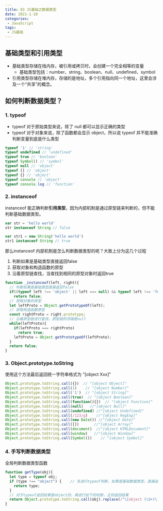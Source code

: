 ```yaml
---
title: 03 JS基础之数据类型
date: 2021-1-10
categories:
 - JavaScript
tags:
 - JS基础
---
```




## 基础类型和引用类型

+ 基础类型存储在栈内存，被引用或拷贝时，会创建一个完全相等的变量
  + 基础类型包括：number、string、boolean、null、undefined、symbol
+ 引用类型存储在堆内存，存储的是地址，多个引用指向同一个地址，这里会涉及一个“共享”的概念。



## 如何判断数据类型？

### 1. typeof

+ typeof 对于原始类型来说，除了 null 都可以显示正确的类型
+ typeof 对于对象来说，除了函数都会显示 object，所以说 typeof 并不能准确判断变量到底是什么类型

```js
typeof '1' // 'string'
typeof undefined // 'undefined'
typeof true // 'boolean'
typeof Symbol() // 'symbol'
typeof null // 'object'
typeof [] // 'object'
typeof {} // 'object'
typeof console // 'object'
typeof console.log // 'function'
```

### 2. instanceof

instanceof 能正确判断**引用类型**，因为内部机制是通过原型链来判断的，但不能判断基础数据类型。

```js
var str = 'hello world'
str instanceof String // false

var str1 = new String('hello world')
str1 instanceof String // true
```

那么instanceof 内部机制是怎么判断数据类型的呢？大致上分为这几个过程

1. 判断如果是基础类型直接返回false
2. 获取对象和构造函数的原型
3. 沿着原型链查找，当查找到相同的原型对象时返回true

```js
function _instanceof(left, right){
  // 判断如果是基础类型直接返回false
  if((typeof left !== 'object' || left === null) && typeof left !== 'function')
    return false;
  // 获取对象的原型
  let leftProto = Object.getPrototypeOf(left);
  // 获取构造函数原型
  const rightProto = right.prototype;
  // 沿着原型链进行查找，原型链的顶端是null
  while(leftProto){
    if(leftProto === rightProto) 
      return true;
    leftProto = Object.getPrototypeOf(leftProto);
  }
  return false;
}
```

### 3. Object.prototype.toString

使用这个方法最后返回统一字符串格式为 "[object Xxx]"

```js
Object.prototype.toString.call({})	// "[object Object]"
Object.prototype.toString.call(1)    // "[object Number]"
Object.prototype.toString.call('1')  // "[object String]"
Object.prototype.toString.call(true)  // "[object Boolean]"
Object.prototype.toString.call(function(){})  // "[object Function]"
Object.prototype.toString.call(null)   //"[object Null]"
Object.prototype.toString.call(undefined) //"[object Undefined]"
Object.prototype.toString.call(/123/g)    //"[object RegExp]"
Object.prototype.toString.call(new Date()) //"[object Date]"
Object.prototype.toString.call([])       //"[object Array]"
Object.prototype.toString.call(document)  //"[object HTMLDocument]"
Object.prototype.toString.call(window)   //"[object Window]"
Object.prototype.toString.call(Symbol())	// "[object Symbol]"
```

### 4. 手写判断数据类型

全局判断数据类型函数

```js
function getType(obj){
  let type = typeof obj;
  if (type !== "object") {    // 先进行typeof判断，如果是基础数据类型，直接返回
    return type;
  }
  // 对于typeof返回结果是object的，再进行如下的判断，正则返回结果
  return Object.prototype.toString.call(obj).replace(/^\[object (\S+)\]$/, '$1');  // 注意正则中间有个空格
}
```


